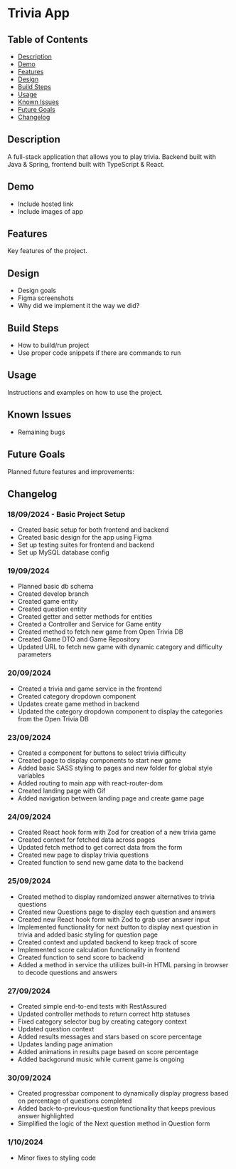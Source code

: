 # Trivia App

## Table of Contents

- [Description](#description)
- [Demo](#demo)
- [Features](#features)
- [Design](#design)
- [Build Steps](#build-steps)
- [Usage](#usage)
- [Known Issues](#known-issues)
- [Future Goals](#future-goals)
- [Changelog](#changelog)

## Description

A full-stack application that allows you to play trivia. Backend built with Java & Spring, frontend built with TypeScript & React.

## Demo

- Include hosted link
- Include images of app

## Features

Key features of the project.

## Design

- Design goals
- Figma screenshots
- Why did we implement it the way we did?

## Build Steps

- How to build/run project
- Use proper code snippets if there are commands to run

## Usage

Instructions and examples on how to use the project.

## Known Issues

- Remaining bugs

## Future Goals

Planned future features and improvements:

## Changelog

### 18/09/2024 - Basic Project Setup

- Created basic setup for both frontend and backend
- Created basic design for the app using Figma
- Set up testing suites for frontend and backend
- Set up MySQL database config

### 19/09/2024

- Planned basic db schema
- Created develop branch
- Created game entity
- Created question entity
- Created getter and setter methods for entities
- Created a Controller and Service for Game entity
- Created method to fetch new game from Open Trivia DB
- Created Game DTO and Game Repository
- Updated URL to fetch new game with dynamic category and difficulty parameters

### 20/09/2024

- Created a trivia and game service in the frontend
- Created category dropdown component
- Updates create game method in backend
- Updated the category dropdown component to display the categories from the Open Trivia DB


### 23/09/2024

- Created a component for buttons to select trivia difficulty
- Created page to display components to start new game
- Added basic SASS styling to pages and new folder for global style variables
- Added routing to main app with react-router-dom
- Created landing page with Gif
- Added navigation between landing page and create game page

### 24/09/2024

- Created React hook form with Zod for creation of a new trivia game
- Created context for fetched data across pages
- Updated fetch method to get correct data from the form
- Created new page to display trivia questions
- Created function to send new game data to the backend


### 25/09/2024

- Created method to display randomized answer alternatives to trivia questions
- Created new Questions page to display each question and answers
- Created new React hook form with Zod to grab user answer input
- Implemented functionality for next button to display next question in trivia and added basic styling for question page
- Created context and updated backend to keep track of score
- Implemented score calculation functionality in frontend
- Created function to send score to backend
- Added a method in service tha utilizes built-in HTML parsing in browser to decode questions and answers

### 27/09/2024

- Created simple end-to-end tests with RestAssured
- Updated controller methods to return correct http statuses
- Fixed category selector bug by creating category context
- Updated question context
- Added results messages and stars based on score percentage
- Updates landing page animation
- Added animations in results page based on score percentage
- Added backgorund music while current game is ongoing


### 30/09/2024

- Created progressbar component to dynamically display progress based on percentage of questions completed
- Added back-to-previous-question functionality that keeps previous answer highlighted
- Simplified the logic of the Next question method in Question form

### 1/10/2024

- Minor fixes to styling code
